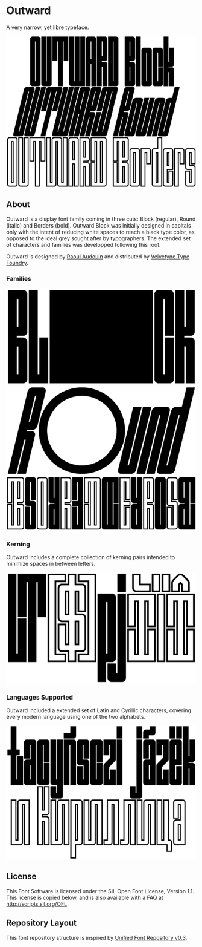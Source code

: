 Outward
=======

A very narrow, yet libre typeface.

![Outward family](documentation/readme-1.png)

About
-----

Outward is a display font family coming in three cuts: Block (regular), Round (italic) and Borders (bold). Outward Block was initially designed in capitals only with the intent of reducing white spaces to reach a black type color, as opposed to the ideal grey sought after by typographers. The extended set of characters and families was developped following this root.

Outward is designed by [Raoul Audouin](http://raoulaudouin.fr) and distributed by [Velvetyne Type Foundry](https://www.velvetyne.fr).

### Families

![Outward Block](documentation/readme-2.png)
![Outward Round](documentation/readme-3.png)
![Outward Borders](documentation/readme-4.png)

### Kerning

Outward includes a complete collection of kerning pairs intended to minimize spaces in between letters.

![Outward kerning](documentation/readme-5.png)

### Languages Supported

Outward included a extended set of Latin and Cyrillic characters, covering every modern language using one of the two alphabets.

![Languages supported by Outward](documentation/readme-6.png)

License
-------

This Font Software is licensed under the SIL Open Font License, Version 1.1.
This license is copied below, and is also available with a FAQ at http://scripts.sil.org/OFL

Repository Layout
-----------------

This font repository structure is inspired by [Unified Font Repository v0.3](https://github.com/unified-font-repository/Unified-Font-Repository).

